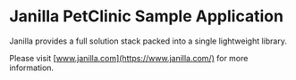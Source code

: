 # Janilla PetClinic Sample Application

Janilla provides a full solution stack packed into a single lightweight library.

Please visit [www.janilla.com](https://www.janilla.com/) for more information.

